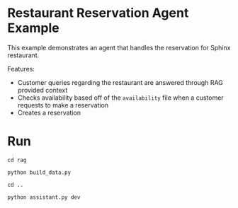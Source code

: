 # Restaurant Reservation Agent Example

This example demonstrates an agent that handles the reservation for Sphinx restaurant.

Features:

- Customer queries regarding the restaurant are answered through RAG provided context
- Checks availability based off of the `availability` file when a customer requests to make a reservation
- Creates a reservation

# Run

`cd rag`

`python build_data.py`

`cd ..`

`python assistant.py dev`
